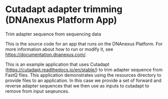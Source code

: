 <!-- dx-header -->
# Cutadapt adapter trimming (DNAnexus Platform App)

Trim adapter sequence from sequencing data

This is the source code for an app that runs on the DNAnexus Platform.
For more information about how to run or modify it, see
https://documentation.dnanexus.com/.
<!-- /dx-header -->

<!-- Insert a description of your app here -->
This is an example application that uses Cutadapt (https://cutadapt.readthedocs.io/en/stable/) 
to trim adapter sequence from FastQ files. This application demonstrates 
using the resources directory to provide files to an application. In this 
case we provide a set of forward and reverse adapter sequences that we 
then use as inputs to cutadapt to remove from input seqeunces.  

<!--
TODO: This app directory was automatically generated by dx-app-wizard;
please edit this Readme.md file to include essential documentation about
your app that would be helpful to users. (Also see the
Readme.developer.md.) Once you're done, you can remove these TODO
comments.

For more info, see https://documentation.dnanexus.com/developer.
-->
